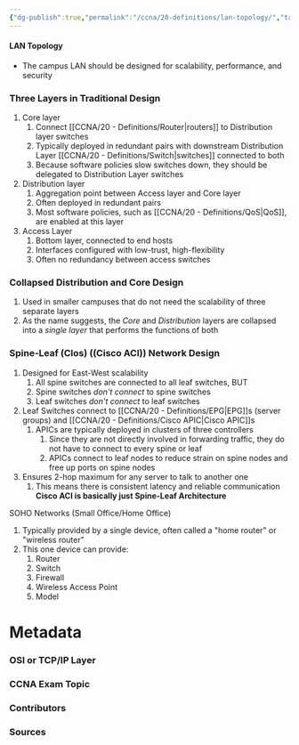 ```yaml
---
{"dg-publish":true,"permalink":"/ccna/20-definitions/lan-topology/","tags":["defs_ccna"]}
---
```


#### LAN Topology
- The campus LAN should be designed for scalability, performance, and security

### Three Layers in Traditional Design
1. Core layer
	1. Connect [[CCNA/20 - Definitions/Router\|routers]] to Distribution layer switches
	2. Typically deployed in redundant pairs with downstream Distribution Layer [[CCNA/20 - Definitions/Switch\|switches]] connected to both
	3. Because software policies slow switches down, they should be delegated to Distribution Layer switches
2. Distribution layer
	1. Aggregation point between Access layer and Core layer
	2. Often deployed in redundant pairs
	3. Most software policies, such as [[CCNA/20 - Definitions/QoS\|QoS]], are enabled at this layer
3. Access Layer
	1. Bottom layer, connected to end hosts
	2. Interfaces configured with low-trust, high-flexibility
	3. Often no redundancy between access switches

### Collapsed Distribution and Core Design
1. Used in smaller campuses that do not need the scalability of three separate layers
2. As the name suggests, the *Core* and *Distribution* layers are collapsed into a *single layer* that performs the functions of both

### Spine-Leaf (Clos) ((Cisco ACI)) Network Design
1. Designed for East-West scalability
	1. All spine switches are connected to all leaf switches, BUT
	2. Spine switches *don't connect* to spine switches
	3. Leaf switches *don't connect* to leaf switches
2. Leaf Switches connect to [[CCNA/20 - Definitions/EPG\|EPG]]s (server groups) and [[CCNA/20 - Definitions/Cisco APIC\|Cisco APIC]]s
	1. APICs are typically deployed in clusters of three controllers
		1. Since they are not directly involved in forwarding traffic, they do not have to connect to every spine or leaf
		2. APICs connect to leaf nodes to reduce strain on spine nodes and free up ports on spine nodes
3. Ensures 2-hop maximum for any server to talk to another one
	1. This means there is consistent latency and reliable communication
**Cisco ACI is basically just Spine-Leaf Architecture**

SOHO Networks (Small Office/Home Office)
1. Typically provided by a single device, often called a "home router" or "wireless router"
2. This one device can provide:
	1. Router
	2. Switch
	3. Firewall
	4. Wireless Access Point
	5. Model

# Metadata
### OSI or TCP/IP Layer

### CCNA Exam Topic

### Contributors

### Sources
